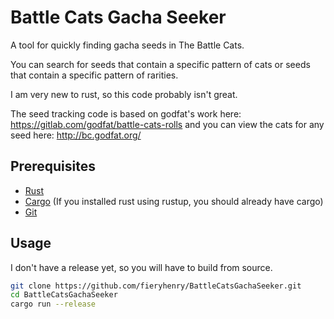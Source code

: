 # Battle Cats Gacha Seeker

A tool for quickly finding gacha seeds in The Battle Cats.

You can search for seeds that contain a specific pattern of cats or seeds that
contain a specific pattern of rarities.

I am very new to rust, so this code probably isn't great.

The seed tracking code is based on godfat's work here:
<https://gitlab.com/godfat/battle-cats-rolls> and you can view the cats for any
seed here: <http://bc.godfat.org/>

## Prerequisites

- [Rust](https://www.rust-lang.org/)
- [Cargo](https://crates.io/) (If you installed rust using rustup, you should
  already have cargo)
- [Git](https://git-scm.com/)

## Usage

I don't have a release yet, so you will have to build from source.

```bash
git clone https://github.com/fieryhenry/BattleCatsGachaSeeker.git
cd BattleCatsGachaSeeker
cargo run --release
```

